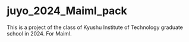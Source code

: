 # juyo_2024_Maiml_pack
This is a project of the class of Kyushu Institute of Technology graduate school in 2024. For Maiml.
